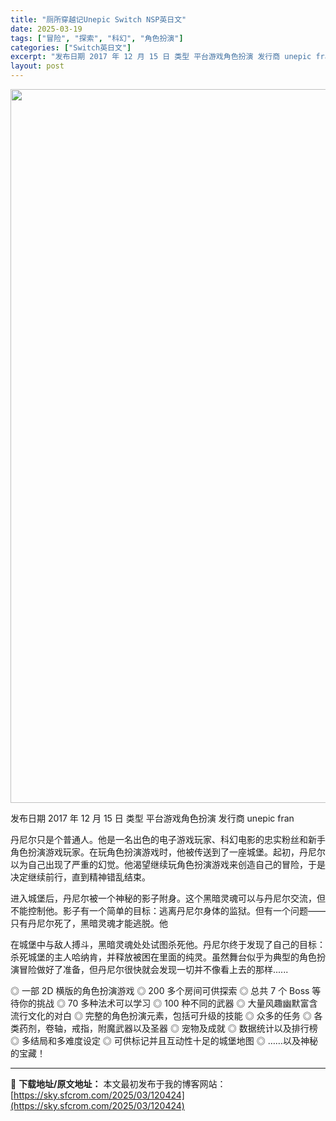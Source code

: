 ```yaml
---
title: "厕所穿越记Unepic Switch NSP英日文"
date: 2025-03-19
tags: ["冒险", "探索", "科幻", "角色扮演"]
categories: ["Switch英日文"]
excerpt: "发布日期 2017 年 12 月 15 日 类型 平台游戏角色扮演 发行商 unepic fran 丹尼尔只是个普通人。他是一名出色的电子游戏玩家、科幻电影的忠实粉丝和新手角色扮演游戏玩家。在玩角色扮演游戏时，他被传送到了一座城堡。起初，丹尼尔以为自己出现了严重的幻觉。他渴望继续玩角色扮演游戏来创造&hellip;"
layout: post
---
```


<img class="aligncenter size-full wp-image-120425" src="https://sky.sfcrom.com/wp-content/uploads/2025/03/2025031904235192.webp" alt="" width="700" height="1142" />

发布日期 2017 年 12 月 15 日
类型 平台游戏角色扮演
发行商 unepic fran

丹尼尔只是个普通人。他是一名出色的电子游戏玩家、科幻电影的忠实粉丝和新手角色扮演游戏玩家。在玩角色扮演游戏时，他被传送到了一座城堡。起初，丹尼尔以为自己出现了严重的幻觉。他渴望继续玩角色扮演游戏来创造自己的冒险，于是决定继续前行，直到精神错乱结束。

进入城堡后，丹尼尔被一个神秘的影子附身。这个黑暗灵魂可以与丹尼尔交流，但不能控制他。影子有一个简单的目标：逃离丹尼尔身体的监狱。但有一个问题——只有丹尼尔死了，黑暗灵魂才能逃脱。他

在城堡中与敌人搏斗，黑暗灵魂处处试图杀死他。丹尼尔终于发现了自己的目标：杀死城堡的主人哈纳肯，并释放被困在里面的纯灵。虽然舞台似乎为典型的角色扮演冒险做好了准备，但丹尼尔很快就会发现一切并不像看上去的那样......

◎ 一部 2D 横版的角色扮演游戏
◎ 200 多个房间可供探索
◎ 总共 7 个 Boss 等待你的挑战
◎ 70 多种法术可以学习
◎ 100 种不同的武器
◎ 大量风趣幽默富含流行文化的对白
◎ 完整的角色扮演元素，包括可升级的技能
◎ 众多的任务
◎ 各类药剂，卷轴，戒指，附魔武器以及圣器
◎ 宠物及成就
◎ 数据统计以及排行榜
◎ 多结局和多难度设定
◎ 可供标记并且互动性十足的城堡地图
◎ ……以及神秘的宝藏！

---
📖 **下载地址/原文地址：** 本文最初发布于我的博客网站：[https://sky.sfcrom.com/2025/03/120424](https://sky.sfcrom.com/2025/03/120424)

